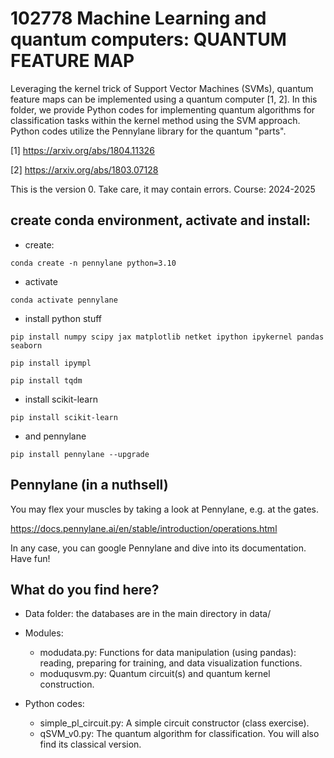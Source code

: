 # 102778 Machine Learning and quantum computers: QUANTUM FEATURE MAP 

Leveraging the kernel trick of Support Vector Machines (SVMs), quantum feature maps can be implemented using a quantum computer [1, 2]. In this folder, we provide Python codes for implementing quantum algorithms for classification tasks within the kernel method using the SVM approach. Python codes utilize the Pennylane library for the quantum "parts".

[1] https://arxiv.org/abs/1804.11326

[2] https://arxiv.org/abs/1803.07128

This is the version 0.  Take care, it may contain errors. 
Course: 2024-2025 

## create conda environment,  activate and install:

* create:
```
conda create -n pennylane python=3.10
```

* activate
```
conda activate pennylane
```
* install python stuff
```
pip install numpy scipy jax matplotlib netket ipython ipykernel pandas seaborn

pip install ipympl

pip install tqdm
```
* install scikit-learn 
```
pip install scikit-learn
```
* and pennylane
```
pip install pennylane --upgrade
```
## Pennylane (in a nuthsell)

You may flex your muscles by taking a look at Pennylane, e.g. at the gates.

https://docs.pennylane.ai/en/stable/introduction/operations.html

In any case, you can google Pennylane and dive into its documentation. Have fun!





## What do you find here?

* Data folder:   the databases are in the main directory in data/


* Modules:

    - modudata.py: Functions for data manipulation (using pandas): reading, preparing for training, and data visualization functions.
    - moduqusvm.py: Quantum circuit(s) and quantum kernel construction.

* Python codes:

    - simple_pl_circuit.py: A simple circuit constructor (class exercise).
    - qSVM_v0.py: The quantum algorithm for classification. You will also find its classical version.

